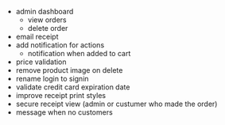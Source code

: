 - admin dashboard
  - view orders
  - delete order
- email receipt
- add notification for actions
  - notification when added to cart
- price validation
- remove product image on delete
- rename login to signin
- validate credit card expiration date
- improve receipt print styles
- secure receipt view (admin or custumer who made the order)
- message when no customers